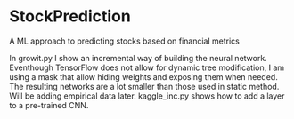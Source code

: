 # StockPrediction
A ML approach to predicting stocks based on financial metrics

In growit.py I show an incremental way of building the neural network. Eventhough TensorFlow does not allow for dynamic tree modification, I am using a mask that allow hiding weights and exposing them when needed. The resulting networks are a lot smaller than those used in static method. Will be adding empirical data later.
kaggle_inc.py shows how to add a layer to a pre-trained CNN. 
